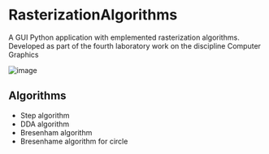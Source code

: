 # RasterizationAlgorithms
A GUI Python application with emplemented rasterization algorithms. Developed as part of the fourth laboratory work on the discipline Computer Graphics

![image](https://user-images.githubusercontent.com/79499100/235155528-4739bb34-290a-4252-8e40-8a7ede57db25.png)


## Algorithms
- Step algorithm
- DDA algorithm
- Bresenham algorithm
- Bresenhame algorithm for circle

